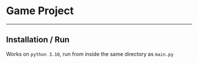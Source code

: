 # Game Project

---

## Installation / Run
Works on `python 3.10`, run from inside the same directory as `main.py`
